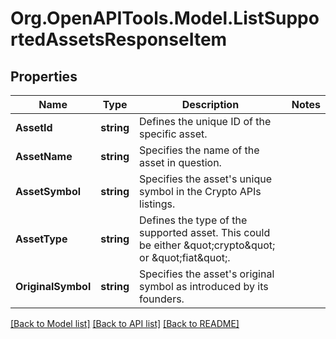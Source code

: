 # Org.OpenAPITools.Model.ListSupportedAssetsResponseItem

## Properties

Name | Type | Description | Notes
------------ | ------------- | ------------- | -------------
**AssetId** | **string** | Defines the unique ID of the specific asset. | 
**AssetName** | **string** | Specifies the name of the asset in question. | 
**AssetSymbol** | **string** | Specifies the asset&#39;s unique symbol in the Crypto APIs listings. | 
**AssetType** | **string** | Defines the type of the supported asset. This could be either \&quot;crypto\&quot; or \&quot;fiat\&quot;. | 
**OriginalSymbol** | **string** | Specifies the asset&#39;s original symbol as introduced by its founders. | 

[[Back to Model list]](../README.md#documentation-for-models) [[Back to API list]](../README.md#documentation-for-api-endpoints) [[Back to README]](../README.md)

